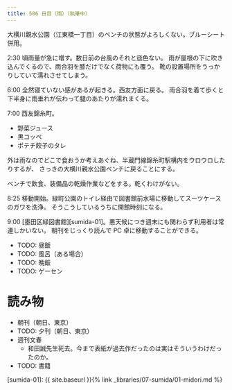 ```yaml
---
title: 506 日目（雨）（執筆中）
---
```


大横川親水公園（江東橋一丁目）のベンチの状態がよろしくない。ブルーシート併用。

2:30 頃雨量が急に増す。数日前の台風のそれと遜色ない。
雨が屋根の下に吹き込んでくるので、雨合羽を膝だけでなく荷物にも覆う。
靴の設置場所をうっかりしていて濡れさせてしまう。

6:00 全然寝ていない感があるが起きる。西友方面に戻る。
雨合羽を着て歩くと下半身に雨垂れが伝わって腿のあたりが濡れまくる。

7:00 西友錦糸町。
* 野菜ジュース
* 黒コッペ
* ポテチ餃子のタレ

外は雨なのでどこで食おうか考えあぐね、半蔵門線錦糸町駅構内をウロウロしたりするが、
さっきの大横川親水公園ベンチに戻ることにする。

ベンチで飲食、装備品の乾燥作業などをする。乾くわけがない。

8:25 移動開始。緑町公園のトイレ経由で図書館前水場に移動してスーツケースのガワを洗浄。
そうこうしているうちに開館時刻になる。

9:00 [墨田区緑図書館][sumida-01]。悪天候につき週末にも関わらず利用者は常連しかいない。
朝刊をじっくり読んで PC 卓に移動することができる。

* TODO: 昼飯
* TODO: 風呂（ある場合）
* TODO: 晩飯
* TODO: ゲーセン

# 読み物

* 朝刊（朝日、東京）
* TODO: 夕刊（朝日、東京）
* 週刊文春
  * 和田誠先生死去。今まで表紙が過去作だったのは実はそういうわけだったのか。
* TODO: 書籍

[sumida-01]: {{ site.baseurl }}{% link _libraries/07-sumida/01-midori.md %}
